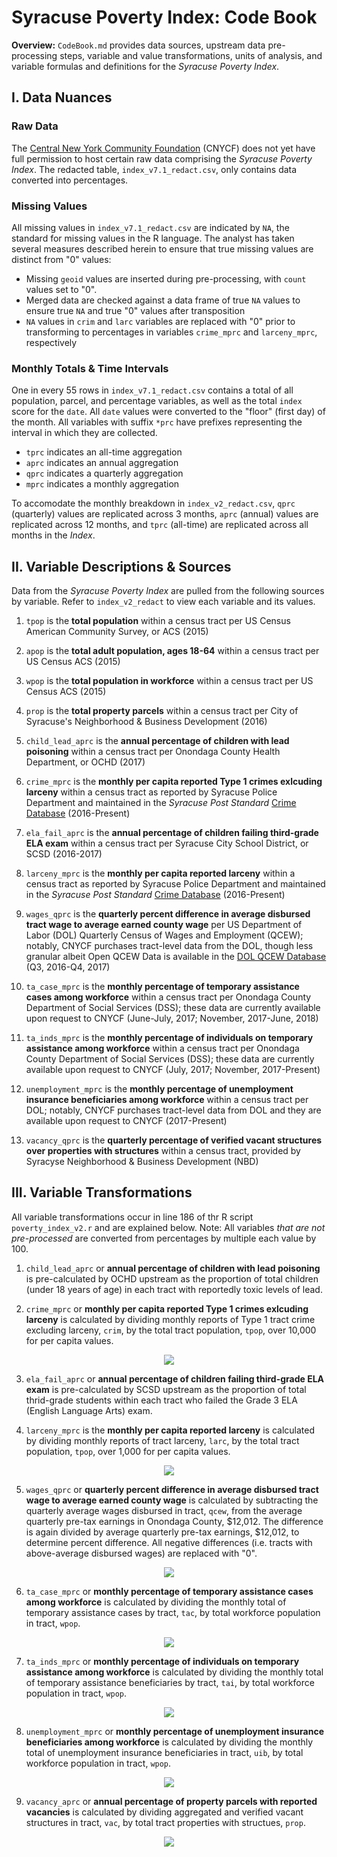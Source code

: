 # Syracuse Poverty Index: Code Book

**Overview:** `CodeBook.md` provides data sources, upstream data pre-processing steps, variable and value transformations, units of analysis, and variable formulas and definitions for the *Syracuse Poverty Index*. 

## I. Data Nuances

### Raw Data

The [Central New York Community Foundation](https://cnycf.org/) (CNYCF) does not yet have full permission to host certain raw data comprising the *Syracuse Poverty Index*. The redacted table, `index_v7.1_redact.csv`, only contains data converted into percentages.

### Missing Values

All missing values in `index_v7.1_redact.csv` are indicated by `NA`, the standard for missing values in the R language. The analyst has taken several measures described herein to ensure that true missing values are distinct from "0" values:

* Missing `geoid` values are inserted during pre-processing, with `count` values set to "0".
* Merged data are checked against a data frame of true `NA` values to ensure true `NA` and true "0" values after transposition
* `NA` values in `crim` and `larc` variables are replaced with "0" prior to transforming to percentages in variables `crime_mprc` and `larceny_mprc`, respectively

### Monthly Totals & Time Intervals

One in every 55 rows in `index_v7.1_redact.csv` contains a total of all population, parcel, and percentage variables, as well as the total `index` score for the `date`. All `date` values were converted to the "floor" (first day) of the month. All variables with suffix `*prc` have prefixes representing the interval in which they are collected.

* `tprc` indicates an all-time aggregation
* `aprc` indicates an annual aggregation
* `qprc` indicates a quarterly aggregation
* `mprc` indicates a monthly aggregation

To accomodate the monthly breakdown in `index_v2_redact.csv`, `qprc` (quarterly) values are replicated across 3 months, `aprc` (annual) values are replicated across 12 months, and `tprc` (all-time) are replicated across all months in the *Index*.

## II. Variable Descriptions & Sources

Data from the *Syracuse Poverty Index* are pulled from the following sources by variable. Refer to `index_v2_redact` to view each variable and its values.

1. `tpop` is the **total population** within a census tract per US Census American Community Survey, or ACS (2015)

2. `apop` is the **total adult population, ages 18-64** within a census tract per US Census ACS (2015)

3. `wpop` is the **total population in workforce** within a census tract per US Census ACS (2015)

4. `prop` is the **total property parcels** within a census tract per City of Syracuse's Neighborhood & Business Development (2016)

5. `child_lead_aprc` is the **annual percentage of children with lead poisoning** within a census tract per Onondaga County Health Department, or OCHD (2017)

6. `crime_mprc` is the **monthly per capita reported Type 1 crimes exlcuding larceny** within a census tract as reported by Syracuse Police Department and maintained in the *Syracuse Post Standard* [Crime Database](https://www.syracuse.com/crime/index.ssf/page/police_reports.html) (2016-Present)

7. `ela_fail_aprc` is the **annual percentage of children failing third-grade ELA exam** within a census tract per Syracuse City School District, or SCSD (2016-2017)

8. `larceny_mprc` is the **monthly per capita reported larceny** within a census tract as reported by Syracuse Police Department and maintained in the *Syracuse Post Standard* [Crime Database](https://www.syracuse.com/crime/index.ssf/page/police_reports.html) (2016-Present)

9. `wages_qprc` is the **quarterly percent difference in average disbursed tract wage to average earned county wage** per US Department of Labor (DOL) Quarterly Census of Wages and Employment (QCEW); notably, CNYCF purchases tract-level data from the DOL, though less granular albeit Open QCEW Data is available in the [DOL QCEW Database](https://www.bls.gov/cew/) (Q3, 2016-Q4, 2017)

10. `ta_case_mprc` is the **monthly percentage of temporary assistance cases among workforce** within a census tract per Onondaga County Department of Social Services (DSS); these data are currently available upon request to CNYCF (June-July, 2017; November, 2017-June, 2018)

11. `ta_inds_mprc` is the **monthly percentage of individuals on temporary assistance among workforce** within a census tract per Onondaga County Department of Social Services (DSS); these data are currently available upon request to CNYCF (July, 2017; November, 2017-Present)

12. `unemployment_mprc` is the **monthly percentage of unemployment insurance beneficiaries among workforce** within a census tract per DOL; notably, CNYCF purchases tract-level data from DOL and they are available upon request to CNYCF (2017-Present)

13. `vacancy_qprc` is the **quarterly percentage of verified vacant structures over properties with structures** within a census tract, provided by Syracyse Neighborhood & Business Development (NBD)

## III. Variable Transformations

All variable transformations occur in line 186 of thr R script `poverty_index_v2.r` and are explained below. Note: All variables *that are not pre-processed* are converted from percentages by multiple each value by 100.

1. `child_lead_aprc` or **annual percentage of children with lead poisoning** is pre-calculated by OCHD upstream as the proportion of total children (under 18 years of age) in each tract with reportedly toxic levels of lead.

2. `crime_mprc` or **monthly per capita reported Type 1 crimes exlcuding larceny** is calculated by dividing monthly reports of Type 1 tract crime excluding larceny, `crim`, by the total tract population, `tpop`, over 10,000 for per capita values.
 
<p align="center">
  <img src="https://latex.codecogs.com/gif.latex?%5Cfrac%7Bmonthly%5C%3B%20tract%5C%3B%20crime%7D%7B%28%5C%3A%20tract%20%5C%3A%20population%5C%3A%20/%20%5C%3A%201%2C000%5C%3A%20%29%7D" />
</p>

3. `ela_fail_aprc` or **annual percentage of children failing third-grade ELA exam** is pre-calculated by SCSD upstream as the proportion of total thrid-grade students within each tract who failed the Grade 3 ELA (English Language Arts) exam.

4. `larceny_mprc` is the **monthly per capita reported larceny** is calculated by dividing monthly reports of tract larceny, `larc`, by the total tract population, `tpop`, over 1,000 for per capita values.

<p align="center">
  <img src="https://latex.codecogs.com/gif.latex?%5Cfrac%7Bmonthly%5C%3B%20tract%5C%3B%20larceny%7D%7B%28%5C%3A%20tract%20%5C%3A%20population%5C%3A%20/%20%5C%3A%201%2C000%5C%3A%20%29%7D" />
</p>

5. `wages_qprc` or **quarterly percent difference in average disbursed tract wage to average earned county wage** is calculated by subtracting the quarterly average wages disbursed in tract, `qcew`, from the average quarterly pre-tax earnings in Onondaga County, $12,012. The difference is again divided by average quarterly pre-tax earnings, $12,012, to determine percent difference. All negative differences (i.e. tracts with above-average disbursed wages) are replaced with "0".

<p align="center">
  <img src="https://latex.codecogs.com/gif.latex?%5Cmathbb%7BR_%5Cgeq%20%7D_0%3D%5Cfrac%7B%28%5C%3A%20quarterly%20%5C%3A%20average%5C%3A%20county%5C%3A%20wages%5C%3A%20earned%5C%3A%20-%20%5C%3A%20quarterly%20%5C%3A%20average%20%5C%3A%20tract%5C%3A%20wages%5C%3A%20disbursed%5C%3A%20%29%7D%7Bquarterly%20%5C%3A%20average%5C%3A%20county%5C%3A%20wages%7D" />
</p>

6. `ta_case_mprc` or **monthly percentage of temporary assistance cases among workforce** is calculated by dividing the monthly total of temporary assistance cases by tract, `tac`, by total workforce population in tract, `wpop`.

<p align="center">
  <img src="https://latex.codecogs.com/gif.latex?%5Cfrac%7Bmonthly%5C%3A%20tract%5C%3A%20temporary%5C%3A%20assistance%5C%3A%20cases%7D%7B%5C%3A%20total%5C%3A%20tract%20%5C%3A%20workforce%5C%3A%20%7D" />
</p>

7. `ta_inds_mprc` or **monthly percentage of individuals on temporary assistance among workforce** is calculated by dividing the monthly total of temporary assistance beneficiaries by tract, `tai`, by total workforce population in tract, `wpop`.

<p align="center">
  <img src="https://latex.codecogs.com/gif.latex?%5Cfrac%7Bmonthly%5C%3A%20tract%5C%3A%20temporary%5C%3A%20assistance%5C%3A%20individuals%7D%7B%5C%3A%20total%5C%3A%20tract%20%5C%3A%20workforce%5C%3A%20%7D" />
</p>

8. `unemployment_mprc` or **monthly percentage of unemployment insurance beneficiaries among workforce** is calculated by dividing the monthly total of unemployment insurance beneficiaries in tract, `uib`, by total workforce population in tract, `wpop`.

<p align="center">
  <img src="https://latex.codecogs.com/gif.latex?%5Cfrac%7Bmonthly%5C%3A%20tract%5C%3A%20unemployment%5C%3A%20insurance%5C%3A%20beneficiaries%7D%7B%5C%3A%20total%5C%3A%20tract%20%5C%3A%20workforce%5C%3A%20%7D" />
</p>

9. `vacancy_aprc` or **annual percentage of property parcels with reported vacancies** is calculated by dividing aggregated and verified vacant structures in tract, `vac`, by total tract properties with structues, `prop`.

<p align="center">
  <img src="https://latex.codecogs.com/gif.latex?%5Cfrac%7Bannual%5C%3A%20tract%5C%3A%20vacancies%5C%3A%20reported%7D%7B%5C%3A%20total%5C%3A%20tract%20%5C%3A%20parcels%5C%3A%20%7D" />
</p>
